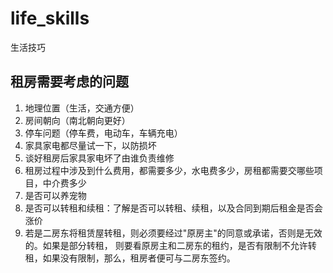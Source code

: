 # life_skills
生活技巧

## 租房需要考虑的问题
1. 地理位置（生活，交通方便）
2. 房间朝向（南北朝向更好）
3. 停车问题（停车费，电动车，车辆充电）
4. 家具家电都尽量试一下，以防损坏
5. 谈好租房后家具家电坏了由谁负责维修
6. 租房过程中涉及到什么费用，都需要多少，水电费多少，房租都需要交哪些项目，中介费多少
7. 是否可以养宠物
8. 是否可以转租和续租：了解是否可以转租、续租，以及合同到期后租金是否会涨价
9. 若是二房东将租赁屋转租，则必须要经过"原房主"的同意或承诺，否则是无效的。如果是部分转租，
   则要看原房主和二房东的租约，是否有限制不允许转租，如果没有限制，那么，租房者便可与二房东签约。
